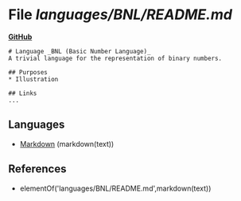 # File _languages/BNL/README.md_
**[GitHub](https://github.com/softlang/yas/blob/master/languages/BNL/README.md)**
```
# Language _BNL (Basic Number Language)_
A trivial language for the representation of binary numbers.

## Purposes
* Illustration

## Links
...
```

## Languages
* [Markdown](../languages/Markdown.md) (markdown(text))

## References
* elementOf('languages/BNL/README.md',markdown(text))
